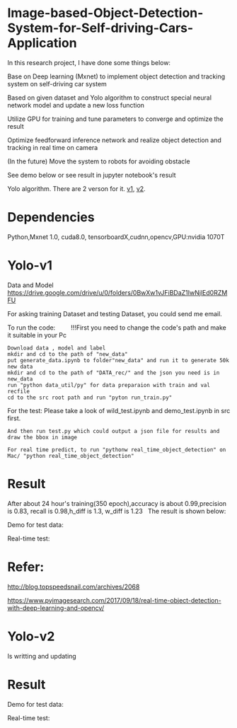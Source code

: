 # Image-based-Object-Detection-System-for-Self-driving-Cars-Application
In this research project, I have done some things below:        

 Base on Deep learning (Mxnet) to implement object detection and tracking system on self-driving car system      

 Based on given dataset and Yolo algorithm to construct special neural network model and update a new loss function      

 Utilize GPU for training and tune parameters to converge and optimize the result        

 Optimize feedforward inference network and realize object detection and tracking in real time on camera     


(In the future) Move the system to robots for avoiding obstacle   


See demo below or see result in jupyter notebook's result       

Yolo algorithm. There are 2 verson for it. [v1](https://arxiv.org/pdf/1506.02640.pdf), [v2](https://arxiv.org/pdf/1612.08242.pdf).


# Dependencies
Python,Mxnet 1.0, cuda8.0, tensorboardX,cudnn,opencv,GPU:nvidia 1070T


# Yolo-v1


Data and Model
https://drive.google.com/drive/u/0/folders/0BwXw1vJFiBDaZ1IwNjlEd0RZMFU     

For asking training Dataset and testing Dataset, you could send me email.		

To run the code:        
!!!First you need to change the code's path and make it suitable in your Pc  

    Download data , model and label  
    mkdir and cd to the path of "new_data"  
    put generate_data.ipynb to folder"new_data" and run it to generate 50k new data  
    mkdir and cd to the path of "DATA_rec/" and the json you need is in new_data  
    run "python data_util/py" for data preparaion with train and val recfile  
    cd to the src root path and run "pyton run_train.py"  
    
  
  For the test:
    Please take a look of wild_test.ipynb and demo_test.ipynb in src first.
    
    And then run test.py which could output a json file for results and draw the bbox in image
    
    For real time predict, to run "pythonw real_time_object_detection" on Mac/ "python real_time_object_detection"
    
# Result
After about 24 hour's training(350 epoch),accuracy is about 0.99,precision is 0.83, recall is 0.98,h_diff is 1.3, w_diff is 1.23  
The result is shown below:  

Demo for test data:  


Real-time test:		
# Refer:

http://blog.topspeedsnail.com/archives/2068

https://www.pyimagesearch.com/2017/09/18/real-time-object-detection-with-deep-learning-and-opencv/
# Yolo-v2
Is writting and updating
# Result
Demo for test data:		

Real-time test:		

